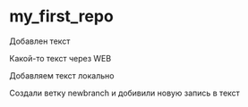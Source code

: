 # my_first_repo

Добавлен текст

Какой-то текст через WEB

Добавляем текст локально

Создали ветку newbranch и добивили новую запись в текст

